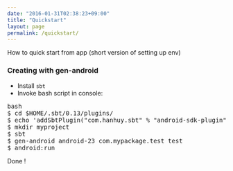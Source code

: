 ```yaml
---
date: "2016-01-31T02:38:23+09:00"
title: "Quickstart"
layout: page
permalink: /quickstart/
---
```



How to quick start from app (short version of setting up env)

### Creating with gen-android

* Install `sbt`
* Invoke bash script in console:

<pre>bash
$ cd $HOME/.sbt/0.13/plugins/
$ echo 'addSbtPlugin("com.hanhuy.sbt" % "android-sdk-plugin" % "1.5.13")' > android.sbt
$ mkdir myproject
$ sbt
$ gen-android android-23 com.mypackage.test test
$ android:run
</pre>

Done !
